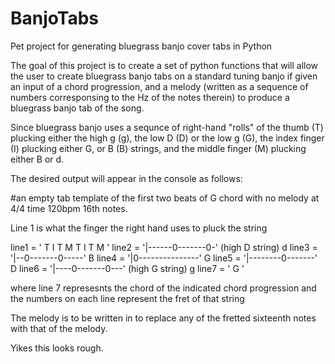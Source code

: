 # BanjoTabs
Pet project for generating bluegrass banjo cover tabs in Python 

The goal of this project is to create a set of python functions that will allow the user to create bluegrass banjo tabs
on a standard tuning banjo if given an input of a chord progression, and a melody (written as a sequence of numbers corresponsing to the Hz of the notes therein) to produce a bluegrass banjo tab of the song.


Since bluegrass banjo uses a sequnce of right-hand "rolls" of the thumb (T) plucking either the high g (g), the low D (D) or the low g (G), the index finger (I) plucking either G, or B (B) strings, and the middle finger (M) plucking either B or d.

The desired output will appear in the console as follows:

#an empty tab template of the first two beats of G chord with no melody at 4/4 time 120bpm 16th notes.

Line 1 is what the finger the right hand uses to pluck the string

 line1 = '  T I T M T I T M '
 line2  = '|------0-------0-' (high D string) d
 line3  = '|--0-------0-----' B
 line4  = '|0---------------' G
 line5  = '|--------0-------' D
 line6  = '|----0-------0---' (high G string) g
 line7 = '        G        '

where line 7 represesnts the chord of the indicated chord progression and the numbers on each line represent the fret of that string

The melody is to be written in to replace any of the fretted sixteenth notes with that of the melody.

Yikes this looks rough.
